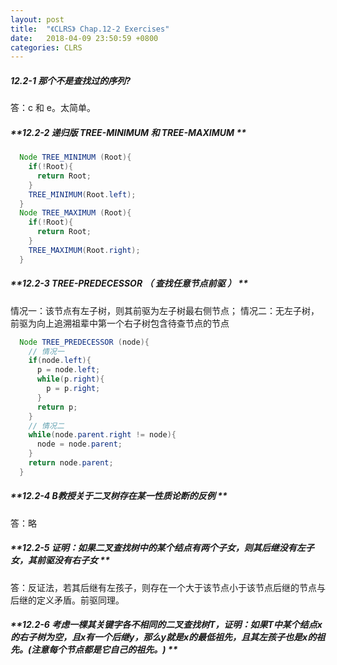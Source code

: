 ```yaml
---
layout: post
title:  "《CLRS》 Chap.12-2 Exercises"
date:   2018-04-09 23:50:59 +0800
categories: CLRS
---
```

##### **12.2-1 那个不是查找过的序列?**
答：c 和 e。太简单。

##### **12.2-2 递归版 TREE-MINIMUM 和 TREE-MAXIMUM **
```java
  Node TREE_MINIMUM (Root){
    if(!Root){
      return Root;
    }
    TREE_MINIMUM(Root.left);
  }
  Node TREE_MAXIMUM (Root){
    if(!Root){
      return Root;
    }
    TREE_MAXIMUM(Root.right);
  }
```
##### **12.2-3 TREE-PREDECESSOR （ 查找任意节点前驱 ） **
情况一：该节点有左子树，则其前驱为左子树最右侧节点；
情况二：无左子树，前驱为向上追溯祖辈中第一个右子树包含待查节点的节点
```java
  Node TREE_PREDECESSOR (node){
    // 情况一
    if(node.left){
      p = node.left;
      while(p.right){
        p = p.right;
      }
      return p;
    }
    // 情况二
    while(node.parent.right != node){
      node = node.parent;
    }
    return node.parent;
  }

```
##### **12.2-4 B教授关于二叉树存在某一性质论断的反例 **
答：略

##### **12.2-5 证明：如果二叉查找树中的某个结点有两个子女，则其后继没有左子女，其前驱没有右子女 **
答：反证法，若其后继有左孩子，则存在一个大于该节点小于该节点后继的节点与后继的定义矛盾。前驱同理。

##### **12.2-6 考虑一棵其关键字各不相同的二叉查找树T，证明：如果T中某个结点x的右子树为空，且x有一个后继y，那么y就是x的最低祖先，且其左孩子也是x的祖先。(注意每个节点都是它自己的祖先。) **
